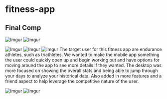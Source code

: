 # fitness-app

## Final Comp 
![Imgur](http://i.imgur.com/w2NFIRLl.png)
![Imgur](http://i.imgur.com/Jl3jNCYl.png)

![Imgur](http://i.imgur.com/YpXfno8.png)
![Imgur](http://i.imgur.com/wJzY7iT.png)
![Imgur](http://i.imgur.com/qYeEmoH.jpg)
The target user for this fitness app are endurance athletes, such as triathletes. We wanted to make the mobile app something the user could quickly open up and begin working out and have options for moving around the app to see more details if they wanted.
The desktop was more focused on showing the overall stats and being able to jump through your days to analyze your historical data. Also added in more features and a friend aspect to help leverage the competitive nature of the user. 

![Imgur](http://i.imgur.com/9wLb9uz.jpg)
![Imgur](http://i.imgur.com/OLIFU72.jpg)

